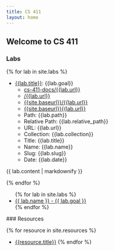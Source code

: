 ```yaml
---
title: CS 411
layout: home
---
```


## Welcome to CS 411


### Labs

{% for lab in site.labs %}
- [{{lab.title}}]({{site.baseurl}}/{{lab.url}}): {{lab.goal}}
  - [cs-411-docs/{{lab.url}}](cs-411-docs/{{lab.url}})
  - [/{{lab.url}}](/{{lab.url}})
  - [{{site.baseurl}}/{{lab.url}}]({{site.baseurl}}/{{lab.url}})
  - [{{site.baseurl}}{{lab.url}}]({{site.baseurl}}{{lab.url}})
  - Path: {{lab.path}}
  - Relative Path: {{lab.relative_path}}
  - URL: {{lab.url}}
  - Collection: {{lab.collection}}
  - Title: {{lab.title}}
  - Name: {{lab.name}}
  - Slug: {{lab.slug}}
  - Date: {{lab.date}}
 
{{ lab.content | markdownify }}

{% endfor %}

<ul>
{% for lab in site.labs %}

  <li>
    <a href="cs-411-docs/{{ lab.url }}">
      {{ lab.name }} - {{ lab.goal }}
    </a>
  </li>
{% endfor %}
</ul>
### Resources

{% for resource in site.resources %}
- [{{resource.title}}]({{resource.url}})
{% endfor %}

